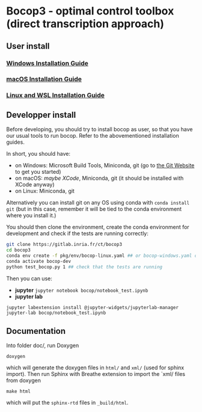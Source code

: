 # Bocop3 - optimal control toolbox (direct transcription approach)
 
## User install

### [Windows Installation Guide](./bocop/README_WINDOWS.md)

### [macOS Installation Guide](./bocop/README_MACOS.md)

### [Linux and WSL Installation Guide](./bocop/README_LINUX.md)


## Developper install

Before developing, you should try to install bocop as user, so that you have our usual tools to run bocop. Refer to the abovementioned installation guides.

In short, you should have:
- on Windows: Microsoft Build Tools, Miniconda, git (go to [the Git Website](https://git-scm.com) to get you started)
- on macOS: *maybe XCode*, Miniconda, git (it should be installed with XCode anyway)
- on Linux: Miniconda, git

Alternatively you can install git on any OS using conda with `conda install git` (but in this case, remember it will be tied to the conda environment where you install it.)

You should then clone the environment, create the conda environment for development and check if the tests are running correctly:

```bash
git clone https://gitlab.inria.fr/ct/bocop3
cd bocop3
conda env create -f pkg/env/bocop-linux.yaml ## or bocop-windows.yaml or bocop-macos.yaml
conda activate bocop-dev
python test_bocop.py 1 ## check that the tests are running
```

Then you can use:

 - **jupyter** `jupyter notebook bocop/notebook_test.ipynb`
 - **jupyter lab**
  ```
  jupyter labextension install @jupyter-widgets/jupyterlab-manager
  jupyter-lab bocop/notebook_test.ipynb
  ```

## Documentation
Into folder doc/, run Doxygen
```
doxygen

```
which will generate the doxygen files in `html/` and `xml/` (used for sphinx import).
Then run Sphinx with Breathe extension to import the `xml/ files from doxygen
```
make html
```
which will put the `sphinx-rtd` files in `_build/html`.








